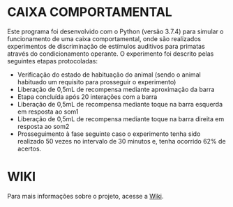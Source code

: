 # CAIXA COMPORTAMENTAL

Este programa foi desenvolvido com o Python (versão 3.7.4) para simular o funcionamento de uma caixa comportamental, onde são realizados experimentos de discriminação de estímulos auditivos para primatas através do condicionamento operante. O experimento foi descrito pelas seguintes etapas protocoladas:
- Verificação do estado de habituação do animal (sendo o animal habituado um requisito para prosseguir o experimento)
- Liberação de 0,5mL de recompensa mediante aproximação da  barra
- Etapa concluída após 20 interações com a barra
- Liberação de 0,5mL de recompensa mediante toque na barra esquerda em resposta ao som1
- Liberação de 0,5mL de recompensa mediante toque na barra direita em resposta ao som2
- Prosseguimento à fase seguinte caso o experimento tenha sido realizado 50 vezes no intervalo de 30 minutos e, tenha ocorrido 62% de acertos.

# WIKI

Para mais informações sobre o projeto, acesse a [Wiki](https://github.com/neuroengenharia/AtividadeCaixaComportamental/wiki).
